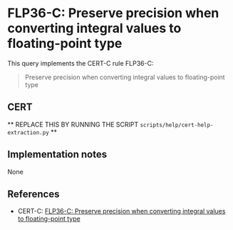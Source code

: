 # FLP36-C: Preserve precision when converting integral values to floating-point type

This query implements the CERT-C rule FLP36-C:

> Preserve precision when converting integral values to floating-point type
## CERT

** REPLACE THIS BY RUNNING THE SCRIPT `scripts/help/cert-help-extraction.py` **

## Implementation notes

None

## References

* CERT-C: [FLP36-C: Preserve precision when converting integral values to floating-point type](https://wiki.sei.cmu.edu/confluence/display/c)
